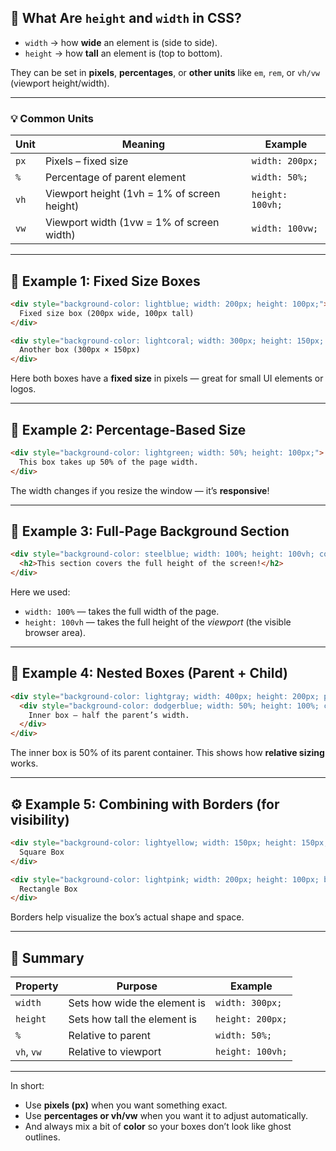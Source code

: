 

## 📏 What Are `height` and `width` in CSS?

* `width` → how **wide** an element is (side to side).
* `height` → how **tall** an element is (top to bottom).

They can be set in **pixels**, **percentages**, or **other units** like `em`, `rem`, or `vh/vw` (viewport height/width).

---

### 💡 Common Units

| Unit | Meaning                                     | Example          |
| ---- | ------------------------------------------- | ---------------- |
| `px` | Pixels – fixed size                         | `width: 200px;`  |
| `%`  | Percentage of parent element                | `width: 50%;`    |
| `vh` | Viewport height (1vh = 1% of screen height) | `height: 100vh;` |
| `vw` | Viewport width (1vw = 1% of screen width)   | `width: 100vw;`  |

---

## 🧩 Example 1: Fixed Size Boxes

```html
<div style="background-color: lightblue; width: 200px; height: 100px;">
  Fixed size box (200px wide, 100px tall)
</div>

<div style="background-color: lightcoral; width: 300px; height: 150px; margin-top: 10px;">
  Another box (300px × 150px)
</div>
```

Here both boxes have a **fixed size** in pixels — great for small UI elements or logos.

---

## 🧱 Example 2: Percentage-Based Size

```html
<div style="background-color: lightgreen; width: 50%; height: 100px;">
  This box takes up 50% of the page width.
</div>
```

The width changes if you resize the window — it’s **responsive**!

---

## 🌈 Example 3: Full-Page Background Section

```html
<div style="background-color: steelblue; width: 100%; height: 100vh; color: white; display: flex; justify-content: center; align-items: center;">
  <h2>This section covers the full height of the screen!</h2>
</div>
```

Here we used:

* `width: 100%` — takes the full width of the page.
* `height: 100vh` — takes the full height of the *viewport* (the visible browser area).

---

## 🧩 Example 4: Nested Boxes (Parent + Child)

```html
<div style="background-color: lightgray; width: 400px; height: 200px; padding: 10px;">
  <div style="background-color: dodgerblue; width: 50%; height: 100%; color: white;">
    Inner box — half the parent’s width.
  </div>
</div>
```

The inner box is 50% of its parent container.
This shows how **relative sizing** works.

---

## ⚙️ Example 5: Combining with Borders (for visibility)

```html
<div style="background-color: lightyellow; width: 150px; height: 150px; border: 2px solid orange;">
  Square Box
</div>

<div style="background-color: lightpink; width: 200px; height: 100px; border: 3px dashed red; margin-top: 10px;">
  Rectangle Box
</div>
```

Borders help visualize the box’s actual shape and space.

---

## 🧭 Summary

| Property   | Purpose                      | Example          |
| ---------- | ---------------------------- | ---------------- |
| `width`    | Sets how wide the element is | `width: 300px;`  |
| `height`   | Sets how tall the element is | `height: 200px;` |
| `%`        | Relative to parent           | `width: 50%;`    |
| `vh`, `vw` | Relative to viewport         | `height: 100vh;` |

---

In short:

* Use **pixels (px)** when you want something exact.
* Use **percentages or vh/vw** when you want it to adjust automatically.
* And always mix a bit of **color** so your boxes don’t look like ghost outlines.

